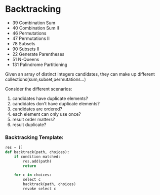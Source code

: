 # Backtracking


- 39 Combination Sum
- 40 Combination Sum II
- 46 Permutations
- 47 Permutations II
- 78 Subsets
- 90 Subsets II
- 22 Generate Parentheses
- 51 N-Queens
- 131 Palindrome Partitioning

Given an array of distinct integers candidates, they can make up different collections(sum,subset,permutations...)

Consider the different scenarios:

1) candidates have duplicate elements?
2) candidates don't have duplicate elements?
3) candidates are ordered?
4) each element can only use once?
5) result order matters?
6) result duplicate?

### Backtracking Template:

```python
res = []
def backtrack(path, choices):
    if condition matched:
        res.add(path)
        return
    
    for c in choices:
        select c
        backtrack(path, choices)
        revoke select c
```
